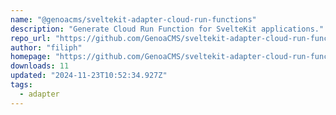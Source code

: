 ```yaml
---
name: "@genoacms/sveltekit-adapter-cloud-run-functions"
description: "Generate Cloud Run Function for SvelteKit applications."
repo_url: "https://github.com/GenoaCMS/sveltekit-adapter-cloud-run-functions"
author: "filiph"
homepage: "https://github.com/GenoaCMS/sveltekit-adapter-cloud-run-functions#readme"
downloads: 11
updated: "2024-11-23T10:52:34.927Z"
tags: 
  - adapter
---
```

